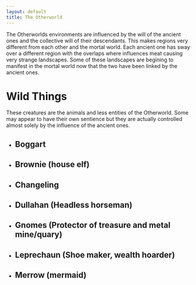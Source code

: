 ```yaml
---
layout: default
title: The Otherworld
---
```


The Otherworlds environments are influenced by the will of the ancient ones and the collective will of their descendants. This makes regions very different from each other and the mortal world. Each ancient one has sway over a different region with the overlaps where influences meat causing very strange landscapes.
Some of these landscapes are begining to manifest in the mortal world now that the two have been linked by the ancient ones.

# Wild Things
These creatures are the animals and less entities of the Otherworld. Some may appear to have their own sentience but they are actually controlled almost solely by the influence of the ancient ones.
- ## Boggart
- ## Brownie (house elf)
- ## Changeling
- ## Dullahan (Headless horseman)
- ## Gnomes (Protector of treasure and metal mine/quary)
- ## Leprechaun (Shoe maker, wealth hoarder)
- ## Merrow (mermaid)